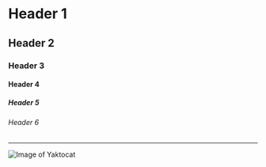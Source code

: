 # Header 1

## Header 2

### Header 3 

#### Header 4

##### Header 5

###### Header 6

---

![Image of Yaktocat](https://octodex.github.com/images/yaktocat.png)
